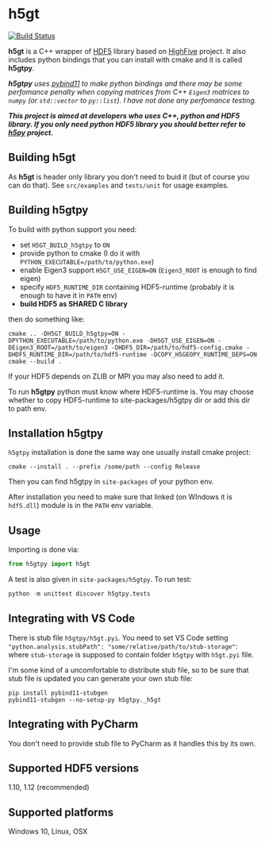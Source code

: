 # h5gt
[![Build Status](https://travis-ci.com/tierra-colada/h5gt.svg?branch=main)](https://travis-ci.com/tierra-colada/h5gt)

**h5gt** is a C++ wrapper of [HDF5](https://www.hdfgroup.org/solutions/hdf5/) library based on [HighFive](https://github.com/BlueBrain/HighFive.git) project. It also includes python bindings that you can install with cmake and it is called **h5gtpy**.

***h5gtpy** uses [pybind11](https://github.com/pybind/pybind11) to make python bindings and there may be some perfomance penalty when copying matrices from C++ `Eigen3` matrices to `numpy` (or `std::vector` to `py::list`). I have not done any perfomance testing.*

***This project is aimed at developers who uses C++, python and HDF5 library. If you only need python HDF5 library you should better refer to [h5py](https://github.com/h5py/h5py) project.***

## Building h5gt
As **h5gt** is header only library you don't need to buid it (but of course you can do that). See `src/examples` and `tests/unit` for usage examples.

## Building h5gtpy
To build with python support you need:

* set `H5GT_BUILD_h5gtpy` to `ON`
* provide python to cmake (I do it with `PYTHON_EXECUTABLE=/path/to/python.exe`)
* enable Eigen3 support `H5GT_USE_EIGEN=ON` (`Eigen3_ROOT` is enough to find eigen)
* specify `HDF5_RUNTIME_DIR` containing HDF5-runtime (probably it is enough to have it in `PATH` env)
* **build HDF5 as SHARED C library**

then do something like:

```shell
cmake .. -DH5GT_BUILD_h5gtpy=ON -DPYTHON_EXECUTABLE=/path/to/python.exe -DH5GT_USE_EIGEN=ON -DEigen3_ROOT=/path/to/eigen3 -DHDF5_DIR=/path/to/hdf5-config.cmake -DHDF5_RUNTIME_DIR=/path/to/hdf5-runtime -DCOPY_H5GEOPY_RUNTIME_DEPS=ON
cmake --build . 
```
If your HDF5 depends on ZLIB or MPI you may also need to add it.

To run **h5gtpy** python must know where HDF5-runtime is. You may choose whether to copy HDF5-runtime to site-packages/h5gtpy dir or add this dir to path env.


## Installation h5gtpy

`h5gtpy` installation is done the same way one usually install cmake project:

`cmake --install . --prefix /some/path --config Release`

Then you can find h5gtpy in `site-packages` of your python env.

After installation you need to make sure that linked (on WIndows it is `hdf5.dll`) module is in the `PATH` env variable.

## Usage
Importing is done via:
```python
from h5gtpy import h5gt
```

A test is also given in `site-packages/h5gtpy`.
To run test:
```python
python -m unittest discover h5gtpy.tests
```

## Integrating with VS Code
There is stub file `h5gtpy/h5gt.pyi`. You need to set VS Code setting `"python.analysis.stubPath": "some/relative/path/to/stub-storage"`: where `stub-storage` is supposed to contain folder `h5gtpy` with `h5gt.pyi` file.

I'm some kind of a uncomfortable to distribute stub file, so to be sure that stub file is updated you can generate your own stub file:
```shell
pip install pybind11-stubgen
pybind11-stubgen --no-setup-py h5gtpy._h5gt
```

## Integrating with PyCharm
You don't need to provide stub file to PyCharm as it handles this by its own.

## Supported HDF5 versions
1.10, 1.12 (recommended)

## Supported platforms
Windows 10, Linux, OSX